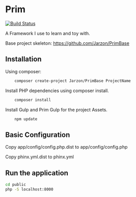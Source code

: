 # Prim

[![Build Status](https://travis-ci.org/Jarzon/Prim.svg?branch=master)](https://travis-ci.org/Jarzon/Prim)

A Framework I use to learn and toy with.

Base project skeleton: https://github.com/Jarzon/PrimBase

## Installation

Using composer:
```bash
    composer create-project Jarzon/PrimBase ProjectName
```

Install PHP dependencies using composer install.
```bash
    composer install
```

Install Gulp and Prim Gulp for the project Assets.
```bash
    npm update
```

## Basic Configuration

Copy app/config/config.php.dist to app/config/config.php

Copy phinx.yml.dist to phinx.yml

## Run the application

```bash
cd public
php -S localhost:8000
```